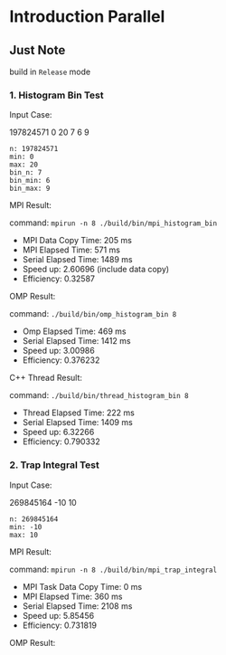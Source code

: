 # Introduction Parallel

## Just Note

build in `Release` mode

### 1. Histogram Bin Test

Input Case:

197824571
0
20
7
6
9

``` text
n: 197824571
min: 0
max: 20
bin_n: 7
bin_min: 6
bin_max: 9
```

MPI Result:

command: `mpirun -n 8 ./build/bin/mpi_histogram_bin`

- MPI Data Copy Time: 205 ms
- MPI Elapsed Time: 571 ms
- Serial Elapsed Time: 1489 ms
- Speed up: 2.60696 (include data copy)
- Efficiency: 0.32587

OMP Result:

command: `./build/bin/omp_histogram_bin 8`

- Omp Elapsed Time: 469 ms
- Serial Elapsed Time: 1412 ms
- Speed up: 3.00986
- Efficiency: 0.376232

C++ Thread Result:

command: `./build/bin/thread_histogram_bin 8`

- Thread Elapsed Time: 222 ms
- Serial Elapsed Time: 1409 ms
- Speed up: 6.32266
- Efficiency: 0.790332

### 2. Trap Integral Test

Input Case:

269845164 -10 10
```
n: 269845164
min: -10
max: 10
```

MPI Result:

command: `mpirun -n 8 ./build/bin/mpi_trap_integral`

- MPI Task Data Copy Time: 0 ms
- MPI Elapsed Time: 360 ms
- Serial Elapsed Time: 2108 ms
- Speed up: 5.85456
- Efficiency: 0.731819

OMP Result:
